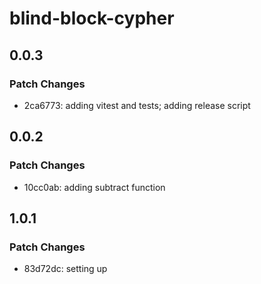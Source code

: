# blind-block-cypher

## 0.0.3

### Patch Changes

- 2ca6773: adding vitest and tests; adding release script

## 0.0.2

### Patch Changes

- 10cc0ab: adding subtract function

## 1.0.1

### Patch Changes

- 83d72dc: setting up
